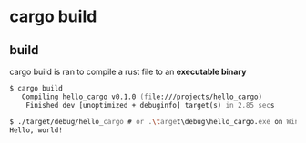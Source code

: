 # cargo build 

## build

cargo build is ran to compile a rust file to an **executable binary**

```zsh
$ cargo build
   Compiling hello_cargo v0.1.0 (file:///projects/hello_cargo)
    Finished dev [unoptimized + debuginfo] target(s) in 2.85 secs

$ ./target/debug/hello_cargo # or .\target\debug\hello_cargo.exe on Windows
Hello, world!
```
